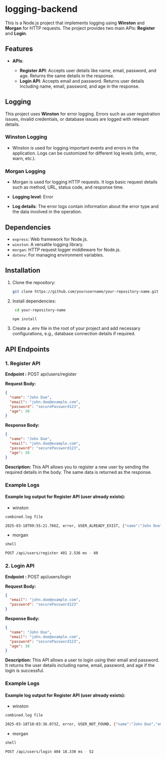 # logging-backend

This is a Node.js project that implements logging using **Winston** and **Morgan** for HTTP requests. The project provides two main APIs: **Register** and **Login**.

## Features

- **APIs**:

  - **Register API**: Accepts user details like name, email, password, and age. Returns the same details in the response.
  - **Login API**: Accepts email and password. Returns user details including name, email, password, and age in the response.

## Logging

This project uses **Winston** for error logging. Errors such as user registration issues, invalid credentials, or database issues are logged with relevant details.

### Winston Logging

- Winston is used for logging important events and errors in the application. Logs can be customized for different log levels (info, error, warn, etc.).

### Morgan Logging

- Morgan is used for logging HTTP requests. It logs basic request details such as method, URL, status code, and response time.

- **Logging level**: Error
- **Log details**: The error logs contain information about the error type and the data involved in the operation.

## Dependencies

- `express`: Web framework for Node.js.
- `winston`: A versatile logging library.
- `morgan`: HTTP request logger middleware for Node.js.
- `dotenv`: For managing environment variables.

## Installation

1. Clone the repository:

   ```bash
   git clone https://github.com/yourusername/your-repository-name.git
   ```

2. Install dependencies:

   ```bash
    cd your-repository-name
   ```

   ```bash
   npm install
   ```

3. Create a .env file in the root of your project and add necessary configurations, e.g., database connection details if required.

## API Endpoints

### 1. Register API

**Endpoint :** POST api/users/register

**Request Body:**

```json
{
  "name": "John Doe",
  "email": "john.doe@example.com",
  "password": "securePassword123",
  "age": 30
}
```

**Response Body:**

```json
{
  "name": "John Doe",
  "email": "john.doe@example.com",
  "password": "securePassword123",
  "age": 30
}
```

**Description:** This API allows you to register a new user by sending the required details in the body. The same data is returned as the response.

### Example Logs

#### Example log output for Register API (user already exists):

- winston

```bash
combined.log file

2025-03-18T09:55:21.766Z, error, USER_ALREADY_EXIST, {"name":"John Doe","email":"john.doe@example.com","password":"securePassword123","age":"30"}
```

- morgan

```bash
shell

POST /api/users/register 401 2.536 ms - 60
```

### 2. Login API

**Endpoint :** POST api/users/login

**Request Body:**

```json
{
  "email": "john.doe@example.com",
  "password": "securePassword123"
}
```

**Response Body:**

```json
{
  "name": "John Doe",
  "email": "john.doe@example.com",
  "password": "securePassword123",
  "age": 30
}
```

**Description:** This API allows a user to login using their email and password. It returns the user details including name, email, password, and age if the login is successful.

### Example Logs

#### Example log output for Register API (user already exists):

- winston

```bash
combined.log file

2025-03-18T10:03:36.073Z, error, USER_NOT_FOUND, {"name":"John Doe","email":"john.doe@example.com","password":"securePassword123","age":"30"}
```

- morgan

```bash
shell

POST /api/users/login 404 18.330 ms - 52
```
